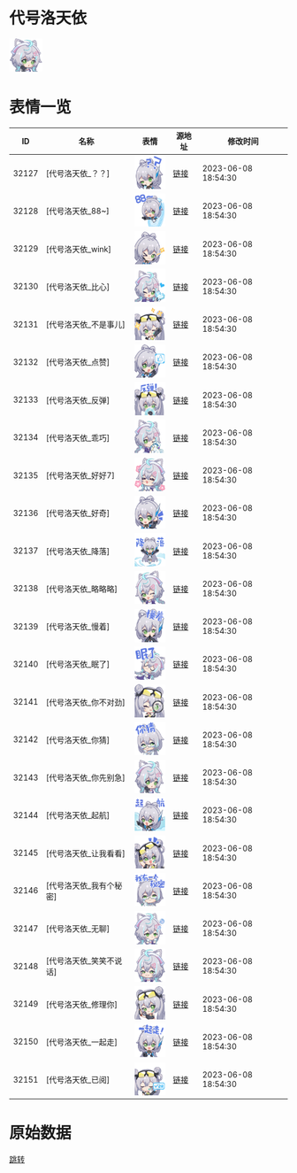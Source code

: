 # 代号洛天依

<img src="./cover.png" height="60" alt="cover" />

# 表情一览

|ID|名称|表情|源地址|修改时间|
|----|----|----|----|----|
|32127|[代号洛天依_？？]|<img src="./pic/032127_%5B代号洛天依_？？%5D.png" height="60" alt="？？"/>|[链接](https://i0.hdslb.com/bfs/emote/40e6d78a4653eda3096a14aab5ad62ecbf4ab131.png)|2023-06-08 18:54:30|
|32128|[代号洛天依_88~]|<img src="./pic/032128_%5B代号洛天依_88~%5D.png" height="60" alt="88~"/>|[链接](https://i0.hdslb.com/bfs/emote/969d3d4e6d21e1b1245fdc8257f471054c50abaf.png)|2023-06-08 18:54:30|
|32129|[代号洛天依_wink]|<img src="./pic/032129_%5B代号洛天依_wink%5D.png" height="60" alt="wink"/>|[链接](https://i0.hdslb.com/bfs/emote/4ab4fda8d562a30dd62604af5a799203ddfcfdf2.png)|2023-06-08 18:54:30|
|32130|[代号洛天依_比心]|<img src="./pic/032130_%5B代号洛天依_比心%5D.png" height="60" alt="比心"/>|[链接](https://i0.hdslb.com/bfs/emote/6549c0545b8b701c6735e8ff6e5504f0436cc815.png)|2023-06-08 18:54:30|
|32131|[代号洛天依_不是事儿]|<img src="./pic/032131_%5B代号洛天依_不是事儿%5D.png" height="60" alt="不是事儿"/>|[链接](https://i0.hdslb.com/bfs/emote/ce2071489d03e85e5c948cd384e5750d56025772.png)|2023-06-08 18:54:30|
|32132|[代号洛天依_点赞]|<img src="./pic/032132_%5B代号洛天依_点赞%5D.png" height="60" alt="点赞"/>|[链接](https://i0.hdslb.com/bfs/emote/59ce71f95d3c5d1061ecc053686769f10af8fe07.png)|2023-06-08 18:54:30|
|32133|[代号洛天依_反弹]|<img src="./pic/032133_%5B代号洛天依_反弹%5D.png" height="60" alt="反弹"/>|[链接](https://i0.hdslb.com/bfs/emote/5e583f53ada86ea538b13a4e834bd16da6023393.png)|2023-06-08 18:54:30|
|32134|[代号洛天依_乖巧]|<img src="./pic/032134_%5B代号洛天依_乖巧%5D.png" height="60" alt="乖巧"/>|[链接](https://i0.hdslb.com/bfs/emote/0a8923fdeb32995953402c97450dd091e6a94bd2.png)|2023-06-08 18:54:30|
|32135|[代号洛天依_好好7]|<img src="./pic/032135_%5B代号洛天依_好好7%5D.png" height="60" alt="好好7"/>|[链接](https://i0.hdslb.com/bfs/emote/5c18d25ff1471abe618d86896d765ddc0d3605c2.png)|2023-06-08 18:54:30|
|32136|[代号洛天依_好奇]|<img src="./pic/032136_%5B代号洛天依_好奇%5D.png" height="60" alt="好奇"/>|[链接](https://i0.hdslb.com/bfs/emote/80da8619e3ccf95d4129a06099d592fca5fa49fe.png)|2023-06-08 18:54:30|
|32137|[代号洛天依_降落]|<img src="./pic/032137_%5B代号洛天依_降落%5D.png" height="60" alt="降落"/>|[链接](https://i0.hdslb.com/bfs/emote/bd5eb002028a22fa0a6f7981243b2ef598229cfb.png)|2023-06-08 18:54:30|
|32138|[代号洛天依_略略略]|<img src="./pic/032138_%5B代号洛天依_略略略%5D.png" height="60" alt="略略略"/>|[链接](https://i0.hdslb.com/bfs/emote/e47616e8a637176a77f5d49c898c384de64baf8d.png)|2023-06-08 18:54:30|
|32139|[代号洛天依_慢着]|<img src="./pic/032139_%5B代号洛天依_慢着%5D.png" height="60" alt="慢着"/>|[链接](https://i0.hdslb.com/bfs/emote/dad9badee26147dfc3843302057bbb0ef66c4153.png)|2023-06-08 18:54:30|
|32140|[代号洛天依_眠了]|<img src="./pic/032140_%5B代号洛天依_眠了%5D.png" height="60" alt="眠了"/>|[链接](https://i0.hdslb.com/bfs/emote/cd256f91e6b7e1cfea0e78dad79f6399bb7e6de2.png)|2023-06-08 18:54:30|
|32141|[代号洛天依_你不对劲]|<img src="./pic/032141_%5B代号洛天依_你不对劲%5D.png" height="60" alt="你不对劲"/>|[链接](https://i0.hdslb.com/bfs/emote/f694efdafc888fce47054249dcc85a8d72359862.png)|2023-06-08 18:54:30|
|32142|[代号洛天依_你猜]|<img src="./pic/032142_%5B代号洛天依_你猜%5D.png" height="60" alt="你猜"/>|[链接](https://i0.hdslb.com/bfs/emote/28b8d7e4e55379623c239da276445ec543e55e64.png)|2023-06-08 18:54:30|
|32143|[代号洛天依_你先别急]|<img src="./pic/032143_%5B代号洛天依_你先别急%5D.png" height="60" alt="你先别急"/>|[链接](https://i0.hdslb.com/bfs/emote/5868e650cc2744be462bd6cd7c021ab14079f0cb.png)|2023-06-08 18:54:30|
|32144|[代号洛天依_起航]|<img src="./pic/032144_%5B代号洛天依_起航%5D.png" height="60" alt="起航"/>|[链接](https://i0.hdslb.com/bfs/emote/fcf98eac4cfc0cd58fe51b2a422a6362210fa922.png)|2023-06-08 18:54:30|
|32145|[代号洛天依_让我看看]|<img src="./pic/032145_%5B代号洛天依_让我看看%5D.png" height="60" alt="让我看看"/>|[链接](https://i0.hdslb.com/bfs/emote/a69ed03a79f06fdfe76e4aa69713c08de3994e9e.png)|2023-06-08 18:54:30|
|32146|[代号洛天依_我有个秘密]|<img src="./pic/032146_%5B代号洛天依_我有个秘密%5D.png" height="60" alt="我有个秘密"/>|[链接](https://i0.hdslb.com/bfs/emote/e8a1f0a3f2176c9c82df39181fbd69f3fe6b7ebd.png)|2023-06-08 18:54:30|
|32147|[代号洛天依_无聊]|<img src="./pic/032147_%5B代号洛天依_无聊%5D.png" height="60" alt="无聊"/>|[链接](https://i0.hdslb.com/bfs/emote/2fc1b0b7565d06b0c32a69a49091e4661968f81b.png)|2023-06-08 18:54:30|
|32148|[代号洛天依_笑笑不说话]|<img src="./pic/032148_%5B代号洛天依_笑笑不说话%5D.png" height="60" alt="笑笑不说话"/>|[链接](https://i0.hdslb.com/bfs/emote/40fc6435d2c415e836cdc5c7fde6b47d54f451c3.png)|2023-06-08 18:54:30|
|32149|[代号洛天依_修理你]|<img src="./pic/032149_%5B代号洛天依_修理你%5D.png" height="60" alt="修理你"/>|[链接](https://i0.hdslb.com/bfs/emote/cbdd1effc6d4661239f88ee98f3f397a37059fc1.png)|2023-06-08 18:54:30|
|32150|[代号洛天依_一起走]|<img src="./pic/032150_%5B代号洛天依_一起走%5D.png" height="60" alt="一起走"/>|[链接](https://i0.hdslb.com/bfs/emote/8879814de9c52851c9ed43c9aed0f23d012bb624.png)|2023-06-08 18:54:30|
|32151|[代号洛天依_已阅]|<img src="./pic/032151_%5B代号洛天依_已阅%5D.png" height="60" alt="已阅"/>|[链接](https://i0.hdslb.com/bfs/emote/8f7a27b370d392bacd13d9b35a71233d704e51e8.png)|2023-06-08 18:54:30|

# 原始数据

[跳转](./raw.json)

